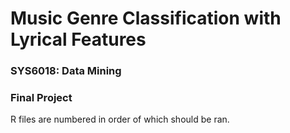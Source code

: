 # Music Genre Classification with Lyrical Features
### SYS6018: Data Mining
### Final Project

R files are numbered in order of which should be ran.
